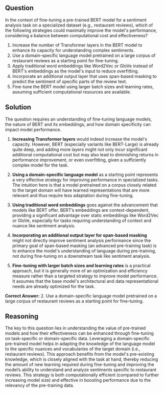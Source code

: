 ## Question
In the context of fine-tuning a pre-trained BERT model for a sentiment analysis task on a specialized dataset (e.g., restaurant reviews), which of the following strategies could maximally improve the model's performance, considering a balance between computational cost and effectiveness?

1. Increase the number of Transformer layers in the BERT model to enhance its capacity for understanding complex sentiments.
2. Use a domain-specific language model pretrained on a large corpus of restaurant reviews as a starting point for fine-tuning.
3. Apply traditional word embeddings like Word2Vec or GloVe instead of BERT's embeddings as the model's input to reduce overfitting.
4. Incorporate an additional output layer that uses span-based masking to predict the sentiment of specific parts of the review text.
5. Fine-tune the BERT model using larger batch sizes and learning rates, assuming sufficient computational resources are available.

## Solution

The question requires an understanding of fine-tuning language models, the nature of BERT and its embeddings, and how domain specificity can impact model performance.

1. **Increasing Transformer layers** would indeed increase the model's capacity. However, BERT (especially variants like BERT-Large) is already quite deep, and adding more layers might not only incur significant additional computational cost but may also lead to diminishing returns in performance improvement, or even overfitting, given a sufficiently complex model for the task.

2. **Using a domain-specific language model** as a starting point represents a very effective strategy for improving performance in specialized tasks. The intuition here is that a model pretrained on a corpus closely related to the target domain will have learned representations that are more relevant and thus require less adaptation during fine-tuning.

3. **Using traditional word embeddings** goes against the advancement that models like BERT offer. BERT’s embeddings are context-dependent, providing a significant advantage over static embeddings like Word2Vec or GloVe, especially for tasks requiring understanding of context and nuance like sentiment analysis.

4. **Incorporating an additional output layer for span-based masking** might not directly improve sentiment analysis performance since the primary goal of span-based masking (an advanced pre-training task) is to enhance the model's understanding of language during pre-training, not during fine-tuning on a downstream task like sentiment analysis.

5. **Fine-tuning with larger batch sizes and learning rates** is a practical approach, but it is generally more of an optimization and efficiency measure rather than a targeted strategy to improve model performance. It assumes that the base model's architectural and data representational needs are already optimized for the task.

**Correct Answer:** 2. Use a domain-specific language model pretrained on a large corpus of restaurant reviews as a starting point for fine-tuning.

## Reasoning
The key to this question lies in understanding the value of pre-trained models and how their effectiveness can be enhanced through fine-tuning on task-specific or domain-specific data. Leveraging a domain-specific pre-trained model helps in adapting the knowledge of the language model to the specific nuances and vocabularies of the target domain (i.e., restaurant reviews). This approach benefits from the model's pre-existing knowledge, which is closely aligned with the task at hand, thereby reducing the amount of new learning required during fine-tuning and improving the model’s ability to understand and analyze sentiments specific to restaurant reviews. This strategy is both computationally efficient (compared to further increasing model size) and effective in boosting performance due to the relevancy of the pre-training data.